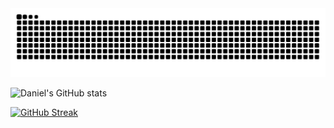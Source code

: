 <img src="https://raw.githubusercontent.com/TheCodeDaniel/TheCodeDaniel/output/snake.svg" alt="Snake animation" />

![Daniel's GitHub stats](https://github-readme-stats.vercel.app/api?username=TheCodeDaniel&show_icons=true&theme=codeSTACKr)

[![GitHub Streak](http://github-readme-streak-stats.herokuapp.com?user=TheCodeDaniel&theme=dark&background=000000)](https://git.io/streak-stats)

###
